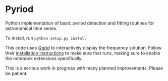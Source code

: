 # Pyriod

Python implementation of basic period detection and fitting routines for astronomical time series.

To install, run
```python setup.py install```

This code uses [Qgrid](https://github.com/quantopian/qgrid) to interactively display the frequency solution.  Follow their [installation instructions](https://github.com/quantopian/qgrid) to make sure that runs, making sure to enable the notebook extensions specifically.

This is a serious work in progress with many planned improvements.  Please be patient.
